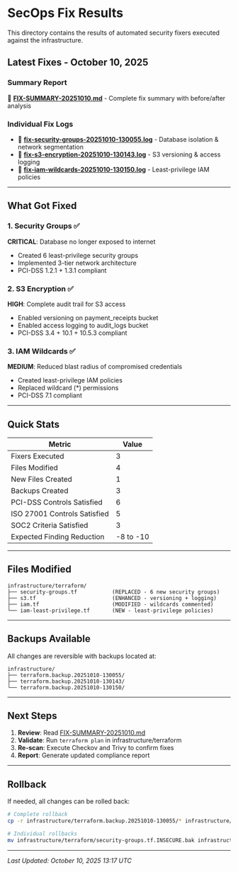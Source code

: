 # SecOps Fix Results

This directory contains the results of automated security fixers executed against the infrastructure.

## Latest Fixes - October 10, 2025

### Summary Report
📄 **[FIX-SUMMARY-20251010.md](./FIX-SUMMARY-20251010.md)** - Complete fix summary with before/after analysis

### Individual Fix Logs
- 🔧 **[fix-security-groups-20251010-130055.log](./fix-security-groups-20251010-130055.log)** - Database isolation & network segmentation
- 🔧 **[fix-s3-encryption-20251010-130143.log](./fix-s3-encryption-20251010-130143.log)** - S3 versioning & access logging
- 🔧 **[fix-iam-wildcards-20251010-130150.log](./fix-iam-wildcards-20251010-130150.log)** - Least-privilege IAM policies

---

## What Got Fixed

### 1. Security Groups ✅
**CRITICAL**: Database no longer exposed to internet
- Created 6 least-privilege security groups
- Implemented 3-tier network architecture
- PCI-DSS 1.2.1 + 1.3.1 compliant

### 2. S3 Encryption ✅
**HIGH**: Complete audit trail for S3 access
- Enabled versioning on payment_receipts bucket
- Enabled access logging to audit_logs bucket
- PCI-DSS 3.4 + 10.1 + 10.5.3 compliant

### 3. IAM Wildcards ✅
**MEDIUM**: Reduced blast radius of compromised credentials
- Created least-privilege IAM policies
- Replaced wildcard (*) permissions
- PCI-DSS 7.1 compliant

---

## Quick Stats

| Metric | Value |
|--------|-------|
| Fixers Executed | 3 |
| Files Modified | 4 |
| New Files Created | 1 |
| Backups Created | 3 |
| PCI-DSS Controls Satisfied | 6 |
| ISO 27001 Controls Satisfied | 5 |
| SOC2 Criteria Satisfied | 3 |
| Expected Finding Reduction | -8 to -10 |

---

## Files Modified

```
infrastructure/terraform/
├── security-groups.tf           (REPLACED - 6 new security groups)
├── s3.tf                        (ENHANCED - versioning + logging)
├── iam.tf                       (MODIFIED - wildcards commented)
└── iam-least-privilege.tf       (NEW - least-privilege policies)
```

---

## Backups Available

All changes are reversible with backups located at:

```
infrastructure/
├── terraform.backup.20251010-130055/
├── terraform.backup.20251010-130143/
└── terraform.backup.20251010-130150/
```

---

## Next Steps

1. **Review**: Read [FIX-SUMMARY-20251010.md](./FIX-SUMMARY-20251010.md)
2. **Validate**: Run `terraform plan` in infrastructure/terraform
3. **Re-scan**: Execute Checkov and Trivy to confirm fixes
4. **Report**: Generate updated compliance report

---

## Rollback

If needed, all changes can be rolled back:

```bash
# Complete rollback
cp -r infrastructure/terraform.backup.20251010-130055/* infrastructure/terraform/

# Individual rollbacks
mv infrastructure/terraform/security-groups.tf.INSECURE.bak infrastructure/terraform/security-groups.tf
```

---

*Last Updated: October 10, 2025 13:17 UTC*
